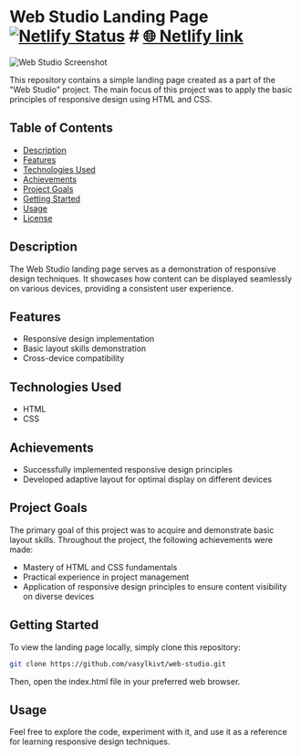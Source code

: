 # Web Studio Landing Page [![Netlify Status](https://api.netlify.com/api/v1/badges/88fd2a2c-ea8c-42d3-8b6a-4a865c95a025/deploy-status)](https://app.netlify.com/sites/vasylkiv-web-studio/deploys) # [🌐 Netlify link](https://vasylkiv-web-studio.netlify.app)


![Web Studio Screenshot](./assets/WEBSTUDIO.png)

This repository contains a simple landing page created as a part of the "Web Studio" project. The main focus of this project was to apply the basic principles of responsive design using HTML and CSS.

## Table of Contents

- [Description](#description)
- [Features](#features)
- [Technologies Used](#technologies-used)
- [Achievements](#achievements)
- [Project Goals](#project-goals)
- [Getting Started](#getting-started)
- [Usage](#usage)
- [License](#license)

## Description

The Web Studio landing page serves as a demonstration of responsive design techniques. It showcases how content can be displayed seamlessly on various devices, providing a consistent user experience.

## Features

- Responsive design implementation
- Basic layout skills demonstration
- Cross-device compatibility

## Technologies Used

- HTML
- CSS

## Achievements

- Successfully implemented responsive design principles
- Developed adaptive layout for optimal display on different devices

## Project Goals

The primary goal of this project was to acquire and demonstrate basic layout skills. Throughout the project, the following achievements were made:

- Mastery of HTML and CSS fundamentals
- Practical experience in project management
- Application of responsive design principles to ensure content visibility on diverse devices

## Getting Started

To view the landing page locally, simply clone this repository:

```bash
git clone https://github.com/vasylkivt/web-studio.git
```

Then, open the index.html file in your preferred web browser.

## Usage
Feel free to explore the code, experiment with it, and use it as a reference for learning responsive design techniques.

